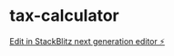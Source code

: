 # tax-calculator

[Edit in StackBlitz next generation editor ⚡️](https://stackblitz.com/~/github.com/MayurCode2/tax-calculator)